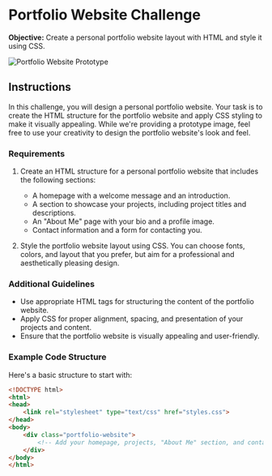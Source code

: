 # Portfolio Website Challenge

**Objective:** Create a personal portfolio website layout with HTML and style it using CSS.

![Portfolio Website Prototype](prototype-portfolio-website.jpg)

## Instructions

In this challenge, you will design a personal portfolio website. Your task is to create the HTML structure for the portfolio website and apply CSS styling to make it visually appealing. While we're providing a prototype image, feel free to use your creativity to design the portfolio website's look and feel.

### Requirements

1. Create an HTML structure for a personal portfolio website that includes the following sections:
   - A homepage with a welcome message and an introduction.
   - A section to showcase your projects, including project titles and descriptions.
   - An "About Me" page with your bio and a profile image.
   - Contact information and a form for contacting you.

2. Style the portfolio website layout using CSS. You can choose fonts, colors, and layout that you prefer, but aim for a professional and aesthetically pleasing design.

### Additional Guidelines

- Use appropriate HTML tags for structuring the content of the portfolio website.
- Apply CSS for proper alignment, spacing, and presentation of your projects and content.
- Ensure that the portfolio website is visually appealing and user-friendly.

### Example Code Structure

Here's a basic structure to start with:

```html
<!DOCTYPE html>
<html>
<head>
    <link rel="stylesheet" type="text/css" href="styles.css">
</head>
<body>
    <div class="portfolio-website">
        <!-- Add your homepage, projects, "About Me" section, and contact information here -->
    </div>
</body>
</html>
```
